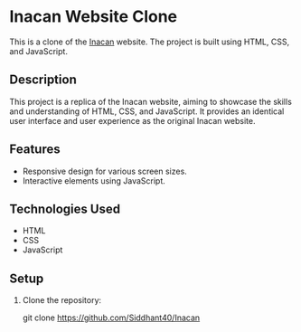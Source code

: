 # Inacan Website Clone

This is a clone of the [Inacan](https://inacan.in/) website. The project is built using HTML, CSS, and JavaScript.



## Description

This project is a replica of the Inacan website, aiming to showcase the skills and understanding of HTML, CSS, and JavaScript. It provides an identical user interface and user experience as the original Inacan website.

## Features

- Responsive design for various screen sizes.
- Interactive elements using JavaScript.

## Technologies Used

- HTML
- CSS
- JavaScript

## Setup

1. Clone the repository:

   git clone https://github.com/Siddhant40/Inacan
